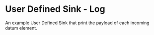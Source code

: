 # User Defined Sink - Log

An example User Defined Sink that print the payload of each incoming datum element.
